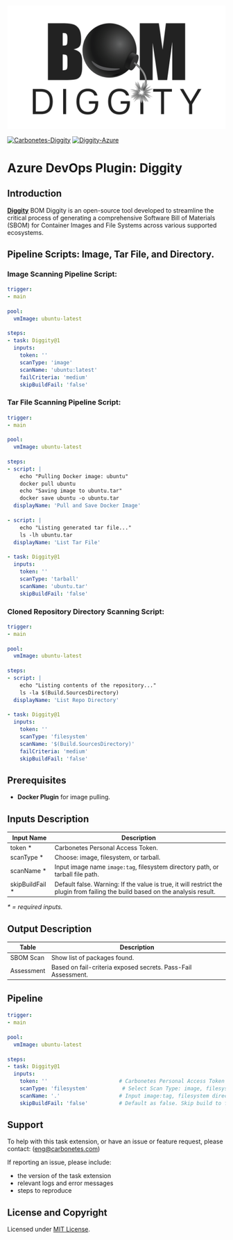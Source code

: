 <p align="center">
<img src="assets/diggity-black.png">
</p>

[![Carbonetes-Diggity](https://img.shields.io/badge/carbonetes-diggity-%232f7ea3)](https://github.com/carbonetes/diggity)
[![Diggity-Azure](https://img.shields.io/badge/diggity-azure--devops--plugin-%232f7ea3)](https://marketplace.visualstudio.com/items?itemName=Carbonetes.diggity)

# Azure DevOps Plugin: Diggity

## Introduction

**[Diggity](https://github.com/carbonetes/diggity)** BOM Diggity is an open-source tool developed to streamline the critical process of generating a comprehensive Software Bill of Materials (SBOM) for Container Images and File Systems across various supported ecosystems.

## Pipeline Scripts: Image, Tar File, and Directory.

### Image Scanning Pipeline Script:

```yaml
trigger:
- main

pool:
  vmImage: ubuntu-latest

steps:
- task: Diggity@1
  inputs:
    token: ''
    scanType: 'image'
    scanName: 'ubuntu:latest'
    failCriteria: 'medium'
    skipBuildFail: 'false'
```

### Tar File Scanning Pipeline Script:

```yaml
trigger:
- main

pool:
  vmImage: ubuntu-latest

steps:
- script: |
    echo "Pulling Docker image: ubuntu"
    docker pull ubuntu
    echo "Saving image to ubuntu.tar"
    docker save ubuntu -o ubuntu.tar
  displayName: 'Pull and Save Docker Image'

- script: |
    echo "Listing generated tar file..."
    ls -lh ubuntu.tar
  displayName: 'List Tar File'

- task: Diggity@1
  inputs:
    token: ''
    scanType: 'tarball'
    scanName: 'ubuntu.tar'
    skipBuildFail: 'false'
```

### Cloned Repository Directory Scanning Script:

```yaml
trigger:
- main

pool:
  vmImage: ubuntu-latest

steps:
- script: |
    echo "Listing contents of the repository..."
    ls -la $(Build.SourcesDirectory)
  displayName: 'List Repo Directory'

- task: Diggity@1
  inputs:
    token: ''
    scanType: 'filesystem'
    scanName: '$(Build.SourcesDirectory)'
    failCriteria: 'medium'
    skipBuildFail: 'false'
```

## Prerequisites

- **Docker Plugin** for image pulling.

## Inputs Description

| Input Name                  | Description                                                  |
| --------------------------- | ------------------------------------------------------------ |
| token \*                    | Carbonetes Personal Access Token. | 
| scanType \*                 | Choose: image, filesystem, or tarball. | 
| scanName \*                 | Input image name `image:tag`, filesystem directory path, or tarball file path. |
| skipBuildFail \*            | Default false. Warning: If the value is true, it will restrict the plugin from failing the build based on the analysis result. | 

_\* = required inputs._

## Output Description

| Table                        | Description                                                                                   |
| ---------------------------- | -------------------------------------------------------------------------------------------- |
| SBOM Scan                    | Show list of packages found. |
| Assessment                   | Based on fail-criteria exposed secrets. Pass-Fail Assessment. |

## Pipeline

```yaml
trigger:
- main

pool:
  vmImage: ubuntu-latest

steps:
- task: Diggity@1
  inputs:
    token: ''                       # Carbonetes Personal Access Token
    scanType: 'filesystem'           # Select Scan Type: image, filesystem, tarball.
    scanName: '.'                   # Input image:tag, filesystem directory path, or tarball file path.
    skipBuildFail: 'false'          # Default as false. Skip build to fail based on the assessment.
```

## Support
To help with this task extension, or have an issue or feature request, please contact: (eng@carbonetes.com)

If reporting an issue, please include:

* the version of the task extension
* relevant logs and error messages
* steps to reproduce

## License and Copyright

Licensed under [MIT License](LICENSE).